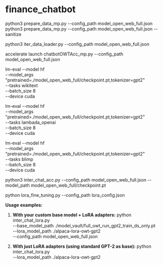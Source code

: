 # finance_chatbot

python3 prepare_data_mp.py --config_path model_open_web_full.json
python3 prepare_data_mp.py --config_path model_open_web_full.json --sanitize

python3 iter_data_loader.py --config_path model_open_web_full.json

accelerate launch chatbotOWTAcc_mp.py --config_path model_open_web_full.json

lm-eval --model hf \
        --model_args "pretrained=./model_open_web_full/checkpoint.pt,tokenizer=gpt2" \
        --tasks wikitext \
        --batch_size 8 \
        --device cuda

lm-eval --model hf \
        --model_args "pretrained=./model_open_web_full/checkpoint.pt,tokenizer=gpt2" \
        --tasks lambada_openai \
        --batch_size 8 \
        --device cuda

lm-eval --model hf \
        --model_args "pretrained=./model_open_web_full/checkpoint.pt,tokenizer=gpt2" \
        --tasks blimp \
        --batch_size 8 \
        --device cuda

python3 inter_chat_acc.py  --config_path model_open_web_full.json --model_path model_open_web_full/checkpoint.pt

python lora_fine_tuning.py --config_path lora_config.json

**Usage examples:**

1. **With your custom base model + LoRA adapters:**
python inter_chat_lora.py \
    --base_model_path ./model_vault/full_owt_run_gpt2_train_ds_only.pt \
    --lora_model_path ./alpaca-lora-owt-gpt2 \
    --config_path model_open_web_full.json

2. **With just LoRA adapters (using standard GPT-2 as base):**
python inter_chat_lora.py \
    --lora_model_path ./alpaca-lora-owt-gpt2

